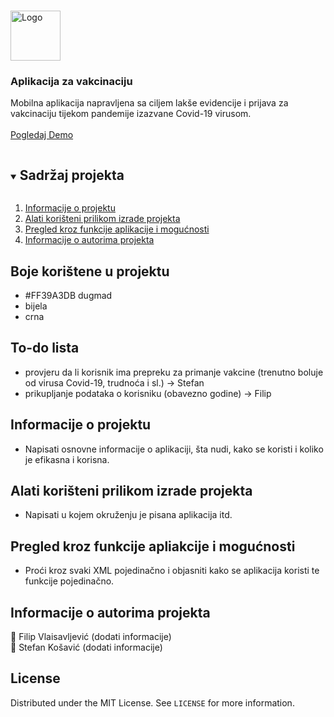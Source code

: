 

<br />
<p >
  <a href="https://github.com/github_username/repo_name">
    <img src="https://i.imgur.com/Mx9CcVW.png" alt="Logo" width="80" height="80">
  </a> <h3 >Aplikacija za vakcinaciju</h3>

  <p >
    Mobilna aplikacija napravljena sa ciljem lakše evidencije i prijava za vakcinaciju tijekom pandemije izazvane Covid-19 virusom.
    <br />
    <br />
    <a href="#dodati_youtube_link">Pogledaj Demo</a>
  </p>
</p>



<!-- TABLE OF CONTENTS -->
<details open="open">
  <summary><h2 style="display: inline-block">Sadržaj projekta</h2></summary>
  <ol>
    <li><a href="#o-projektu">Informacije o projektu</a></li>
    <li><a href="#getting-started">Alati korišteni prilikom izrade projekta</a></li>
    <li><a href="#funkcije">Pregled kroz funkcije aplikacije i mogućnosti</a></li>
    <li><a href="#o-autorima">Informacije o autorima projekta</a></li>
  </ol>
</details>

## Boje korištene u projektu

- #FF39A3DB dugmad
- bijela
- crna

## To-do lista

- provjeru da li korisnik ima prepreku za primanje vakcine (trenutno boluje od virusa Covid-19, trudnoća i sl.) -> Stefan
- prikupljanje podataka o korisniku (obavezno godine) -> Filip

<!-- INFORMACIJE O PROJEKTU -->
## Informacije o projektu

- Napisati osnovne informacije o aplikaciji, šta nudi, kako se koristi i koliko je efikasna i korisna.

<!-- ALATI KORISTENI PRILIKOM IZRADE PROJEKTA -->

## Alati korišteni prilikom izrade projekta

- Napisati u kojem okruženju je pisana aplikacija itd.

<!-- PREGLED KROZ FUNCKIJE APLIKACIJE I MOGUČNOSTI -->

## Pregled kroz funkcije apliakcije i mogućnosti

- Proći kroz svaki XML pojedinačno i objasniti kako se aplikacija koristi te funkcije pojedinačno.

<!-- INFORMACIJE O AUTORIMA PROJEKTA -->

## Informacije o autorima projekta 

:man: Filip Vlaisavljević (dodati informacije)<br>
:man: Stefan Košavić (dodati informacije)




<!-- LICENSA -->
## License

Distributed under the MIT License. See `LICENSE` for more information.


